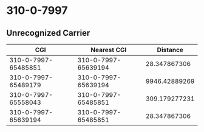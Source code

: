# 310-0-7997
## Unrecognized Carrier


| CGI | Nearest CGI | Distance |
|-----|-------------|----------|
| 310-0-7997-65485851 | 310-0-7997-65639194 | 28.347867306 |
| 310-0-7997-65489179 | 310-0-7997-65639194 | 9946.42889269 |
| 310-0-7997-65558043 | 310-0-7997-65485851 | 309.179277231 |
| 310-0-7997-65639194 | 310-0-7997-65485851 | 28.347867306 |
